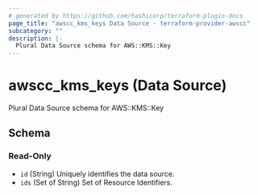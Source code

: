 ```yaml
---
# generated by https://github.com/hashicorp/terraform-plugin-docs
page_title: "awscc_kms_keys Data Source - terraform-provider-awscc"
subcategory: ""
description: |-
  Plural Data Source schema for AWS::KMS::Key
---
```


# awscc_kms_keys (Data Source)

Plural Data Source schema for AWS::KMS::Key



<!-- schema generated by tfplugindocs -->
## Schema

### Read-Only

- `id` (String) Uniquely identifies the data source.
- `ids` (Set of String) Set of Resource Identifiers.
